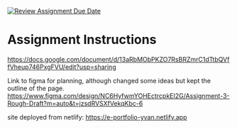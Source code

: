 [![Review Assignment Due Date](https://classroom.github.com/assets/deadline-readme-button-22041afd0340ce965d47ae6ef1cefeee28c7c493a6346c4f15d667ab976d596c.svg)](https://classroom.github.com/a/0-mtVZ9e)
# Assignment Instructions

https://docs.google.com/document/d/13aRbMObPKZO7RsBRZmrC1dTtbQVffVheup746PxgFVU/edit?usp=sharing

Link to figma for planning, although changed some ideas but kept the outline of the page. 
https://www.figma.com/design/NC6HyfwmYOHEctrcpkEI2G/Assignment-3-Rough-Draft?m=auto&t=jzsdRVSXfVekqKbc-6

site deployed from netlify:
https://e-portfolio-yvan.netlify.app 